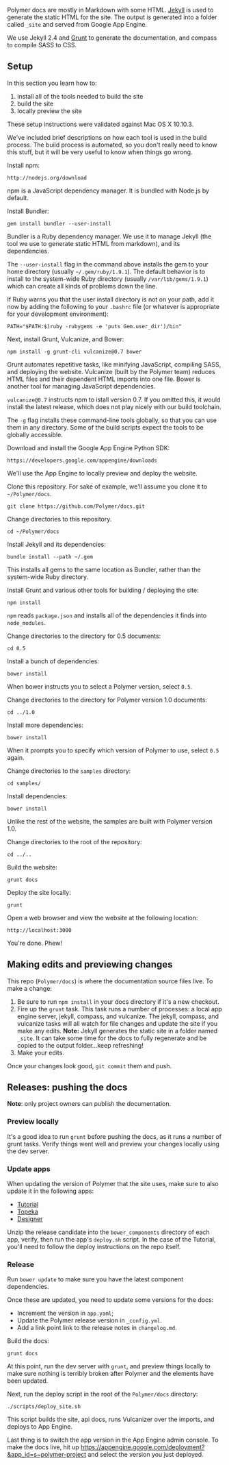 Polymer docs are mostly in Markdown with some HTML. [Jekyll][jekyll] is used 
to generate the static HTML for the site. The output is generated into a 
folder called `_site` and served from Google App Engine.

We use Jekyll 2.4 and [Grunt][grunt] to generate the documentation, and compass to compile SASS to CSS.



## Setup

In this section you learn how to:

1. install all of the tools needed to build the site
2. build the site
3. locally preview the site

These setup instructions were validated against Mac OS X 10.10.3.

We've included brief descriptions on how each tool is used in the build
process. The build process is automated, so you don't really need 
to know this stuff, but it will be very useful to know when
things go wrong.

Install npm:

    http://nodejs.org/download

npm is a JavaScript dependency manager. It is bundled with Node.js 
by default.

Install Bundler:

    gem install bundler --user-install 

Bundler is a Ruby dependency manager. We use it to manage 
Jekyll (the tool we use to generate static HTML from markdown), and 
its dependencies. 

The `--user-install` flag in the command above installs the gem to your home
directory (usually `~/.gem/ruby/1.9.1`). The default behavior is to
install to the system-wide Ruby directory
(usually `/var/lib/gems/1.9.1`) which can create all kinds of
problems down the line. 

If Ruby warns you that the user install directory is not on your
path, add it now by adding the following to your `.bashrc` file
(or whatever is appropriate for your development environment):

    PATH="$PATH:$(ruby -rubygems -e 'puts Gem.user_dir')/bin"

Next, install Grunt, Vulcanize, and Bower:

    npm install -g grunt-cli vulcanize@0.7 bower

Grunt automates repetitive tasks, like minifying 
JavaScript, compiling SASS, and deploying the website.
Vulcanize (built by the Polymer team) reduces HTML files and their 
dependent HTML imports into one file. Bower is another tool for
managing JavaScript dependencies.

`vulcanize@0.7` instructs npm to istall version 0.7. If you omitted this,
it would install the latest release, which does not play nicely
with our build toolchain.

The `-g` flag installs these command-line tools globally, so that 
you can use them in any directory. Some of the build scripts expect
the tools to be globally accessible.

Download and install the Google App Engine Python SDK:

    https://developers.google.com/appengine/downloads

We'll use the App Engine to locally preview and deploy the website.

Clone this repository. For sake of example, we'll assume you clone 
it to `~/Polymer/docs`.

    git clone https://github.com/Polymer/docs.git

Change directories to this repository.

    cd ~/Polymer/docs

Install Jekyll and its dependencies:

    bundle install --path ~/.gem

This installs all gems to the same location as Bundler, rather 
than the system-wide Ruby directory.

Install Grunt and various other tools for building / deploying the site: 

    npm install

`npm` reads `package.json` and installs all of the dependencies
it finds into `node_modules`.

Change directories to the directory for 0.5 documents:

    cd 0.5

Install a bunch of dependencies:

    bower install

When bower instructs you to select a Polymer version, select `0.5`.

Change directories to the directory for Polymer version 1.0 documents:

    cd ../1.0

Install more dependencies: 

    bower install

When it prompts you to specify which version of Polymer to use, select
`0.5` again.

Change directories to the `samples` directory:

    cd samples/

Install dependencies:

    bower install

Unlike the rest of the website, the samples are built with Polymer
version 1.0.

Change directories to the root of the repository:

    cd ../..

Build the website:

    grunt docs

Deploy the site locally:

    grunt

Open a web browser and view the website at the following location:

    http://localhost:3000

You're done. Phew!

## Making edits and previewing changes

This repo (`Polymer/docs`) is where the documentation source files live. To make a change:

1. Be sure to run `npm install` in your docs directory if it's a new checkout.
2. Fire up the `grunt` task. This task runs a number of processes: a local app engine server, jekyll, compass, and vulcanize. The jekyll, compass, and vulcanize tasks will all watch for file changes and update the site if you make any edits.
**Note:** Jekyll generates the static site in a folder named `_site`. It can take some time for the docs to fully regenerate and be copied to the output folder...keep refreshing!
3. Make your edits.

Once your changes look good, `git commit` them and push.

## Releases: pushing the docs

**Note**: only project owners can publish the documentation.

### Preview locally

It's a good idea to run `grunt` before pushing the docs, as it runs a number of grunt tasks. Verify things went well and preview your changes locally using the dev server.

### Update apps

When updating the version of Polymer that the site uses, make sure to also update it in the following apps:

- [Tutorial](https://github.com/Polymer/polymer-tutorial)
- [Topeka](https://github.com/Polymer/topeka)
- [Designer](https://github.com/Polymer/designer)

Unzip the release candidate into the `bower_components` directory of each app, verify, then run the app's `deploy.sh` script. In the case of the Tutorial, you'll need to follow the deploy instructions on the repo itself.

### Release

Run `bower update` to make sure you have the latest component dependencies.

Once these are updated, you need to update some versions for the docs:

- Increment the version in `app.yaml`;
- Update the Polymer release version in `_config.yml`.
- Add a link point link to the release notes in `changelog.md`.

Build the docs:

    grunt docs
    
At this point, run the dev server with `grunt`, and preview things locally to make sure nothing is terribly
broken after Polymer and the elements have been updated. 

Next, run the deploy script in the root of the `Polymer/docs` directory:

    ./scripts/deploy_site.sh
    
This script builds the site, api docs, runs Vulcanizer over the imports, and deploys to App Engine.    

Last thing is to switch the app version in the App Engine admin console. To make the docs live, hit up https://appengine.google.com/deployment?&app_id=s~polymer-project and select the version you just deployed.

[jekyll]: http://jekyllrb.com/
[grunt]: http://gruntjs.com/

